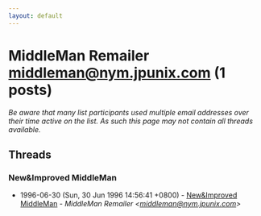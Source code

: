 ```yaml
---
layout: default
---
```


# MiddleMan Remailer <middleman@nym.jpunix.com> (1 posts)

_Be aware that many list participants used multiple email addresses over their time active on the list. As such this page may not contain all threads available._

## Threads

### New&Improved MiddleMan
+ 1996-06-30 (Sun, 30 Jun 1996 14:56:41 +0800) - [New&Improved MiddleMan](/archive/1996/06/3af80e58e1098961379b3f2686e121fdad845e19217e92d889040ff4493981ef) - _MiddleMan Remailer \<middleman@nym.jpunix.com\>_

